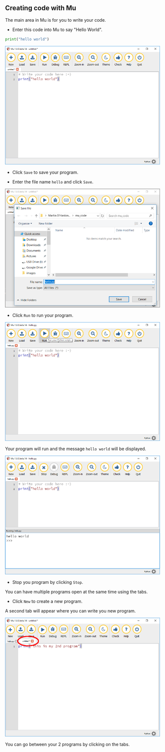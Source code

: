 ## Creating code with Mu

The main area in Mu is for you to write your code.

+ Enter this code into Mu to say "Hello World".

```python
print("hello world")
```

![code hello world](images/mu_code_step1.PNG)

+ Click `Save` to save your program.

+ Enter the file name `hello` and click `Save`.

![save file](images/mu_code_step2.PNG)

+ Click `Run` to run your program.

![run](images/mu_code_step3.PNG)

Your program will run and the message `hello world` will be displayed.

![hello world](images/mu_code_step4.PNG)

+ Stop you program by clicking `Stop`.

You can have multiple programs open at the same time using the tabs.

+ Click `New` to create a new program.

A second tab will appear where you can write you new program.

![mu tabs](images/mu_tabs.PNG)

You can go between your 2 programs by clicking on the tabs.